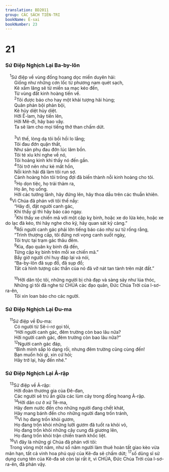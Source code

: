 ```yaml
---
translation: BD2011
group: CÁC SÁCH TIÊN-TRI
bookName: Ê-sai 
bookNumber: 23
---
```


<div class="title"><h1>21</h1><h3>Sứ Ðiệp Nghịch Lại Ba-by-lôn</h3></div>
<span class="verse es_21_1"> <sup>1</sup>Sứ điệp về vùng đồng hoang dọc miền duyên hải: <br/>  Giống như những cơn lốc từ phương nam quét sạch,<br/>  Kẻ xâm lăng sẽ từ miền sa mạc kéo đến,<br/>  Từ vùng đất kinh hoàng tiến về.<br/></span>
<span class="verse es_21_2">  <sup>2</sup>Tôi được báo cho hay một khải tượng hãi hùng;<br/>  Quân phản bội phản bội,<br/>  Kẻ hủy diệt hủy diệt.<br/>  Hỡi Ê-lam, hãy tiến lên,<br/>  Hỡi Mê-đi, hãy bao vây.<br/>  Ta sẽ làm cho mọi tiếng thở than chấm dứt.<br/><br/></span>
<span class="verse es_21_3">  <sup>3</sup>Vì thế, lòng dạ tôi bồi hồi lo lắng;<br/>  Tôi đau đớn quặn thắt,<br/>  Như sản phụ đau đớn lúc lâm bồn.<br/>  Tôi té xỉu khi nghe về nó,<br/>  Tôi hoảng kinh khi thấy nó đến gần.<br/></span>
<span class="verse es_21_4">  <sup>4</sup>Tôi trở nên như kẻ mất hồn,<br/>  Nỗi kinh hãi đã làm tôi run sợ.<br/>  Cảnh hoàng hôn tôi trông đợi đã biến thành nỗi kinh hoàng cho tôi.<br/></span>
<span class="verse es_21_5">  <sup>5</sup>Họ dọn tiệc, họ trải thảm ra, <br/>  Họ ăn, họ uống.<br/>  Hỡi các tướng lãnh, hãy đứng lên, hãy thoa dầu trên các thuẫn khiên.<br/></span>
<span class="verse es_21_6"> <sup>6</sup>Vì Chúa đã phán với tôi thế nầy: <br/>  “Hãy đi, đặt người canh gác,<br/>  Khi thấy gì thì hãy báo cáo ngay.<br/></span>
<span class="verse es_21_7">  <sup>7</sup>Khi thấy xe chiến mã với một cặp kỵ binh, hoặc xe do lừa kéo, hoặc xe do lạc đà kéo, thì hãy nghe cho kỹ, hãy quan sát kỹ càng.”<br/></span>
<span class="verse es_21_8">  <sup>8</sup>Rồi người canh gác phải lớn tiếng báo cáo như sư tử rống rằng, <br/>  “Trình thượng cấp, tôi đứng nơi vọng canh suốt ngày,<br/>  Tôi trực tại trạm gác thâu đêm.<br/></span>
<span class="verse es_21_9">  <sup>9</sup>Kìa, đạo quân kỵ binh đã đến,<br/>  Từng cặp kỵ binh trên mỗi xe chiến mã.”<br/>  Bấy giờ người chỉ huy đáp lại và nói,<br/>  “Ba-by-lôn đã sụp đổ, đã sụp đổ;<br/>  Tất cả hình tượng các thần của nó đã vỡ nát tan tành trên mặt đất.”<br/><br/></span>
<span class="verse es_21_10">  <sup>10</sup>Hỡi dân tộc tôi, những người bị chà đạp và sàng sảy như lúa thóc,<br/>  Những gì tôi đã nghe từ CHÚA các đạo quân, Ðức Chúa Trời của I-sơ-ra-ên,<br/>  Tôi xin loan báo cho các người.<br/></span>
<div class="title"><h3>Sứ Ðiệp Nghịch Lại Ðu-ma</h3></div>
<span class="verse es_21_11"> <sup>11</sup>Sứ điệp về Ðu-ma: <br/>  Có người từ Sê-i-rơ gọi tôi,<br/>  “Hỡi người canh gác, đêm trường còn bao lâu nữa?<br/>  Hỡi người canh gác, đêm trường còn bao lâu nữa?”<br/></span>
<span class="verse es_21_12">  <sup>12</sup>Người canh gác đáp,<br/>  “Bình minh sắp ló dạng rồi, nhưng đêm trường cũng cùng đến!<br/>  Bạn muốn hỏi gì, xin cứ hỏi;<br/>  Hãy trở lại, hãy đến nhé.”<br/></span>
<div class="title"><h3>Sứ Ðiệp Nghịch Lại Ả-rập</h3></div>
<span class="verse es_21_13"> <sup>13</sup>Sứ điệp về Ả-rập: <br/>  Hỡi đoàn thương gia của Ðê-đan,<br/>  Các người sẽ trú ẩn giữa các lùm cây trong đồng hoang Ả-rập.<br/></span>
<span class="verse es_21_14">  <sup>14</sup>Hỡi dân cư ở xứ Tê-ma,<br/>  Hãy đem nước đến cho những người đang chết khát,<br/>  Hãy mang bánh đến cho những người đang trốn tránh,<br/></span>
<span class="verse es_21_15">  <sup>15</sup>Vì họ đang trốn khỏi gươm,<br/>  Họ đang trốn khỏi những lưỡi gươm đã tuốt ra khỏi vỏ,<br/>  Họ đang trốn khỏi những cây cung đã giương lên,<br/>  Họ đang trốn khỏi trận chiến tranh khốc liệt.<br/></span>
<span class="verse es_21_16"> <sup>16</sup>Vì đây là những gì Chúa đã phán với tôi:<br/> Trong vòng một năm, như số năm người làm thuê hoàn tất giao kèo vừa mãn hạn, tất cả vinh hoa phú quý của Kê-đa sẽ chấm dứt; </span>
<span class="verse es_21_17"><sup>17</sup>số dũng sĩ sử dụng cung tên của Kê-đa sẽ còn lại rất ít, vì CHÚA, Ðức Chúa Trời của I-sơ-ra-ên, đã phán vậy.<br/></span>
